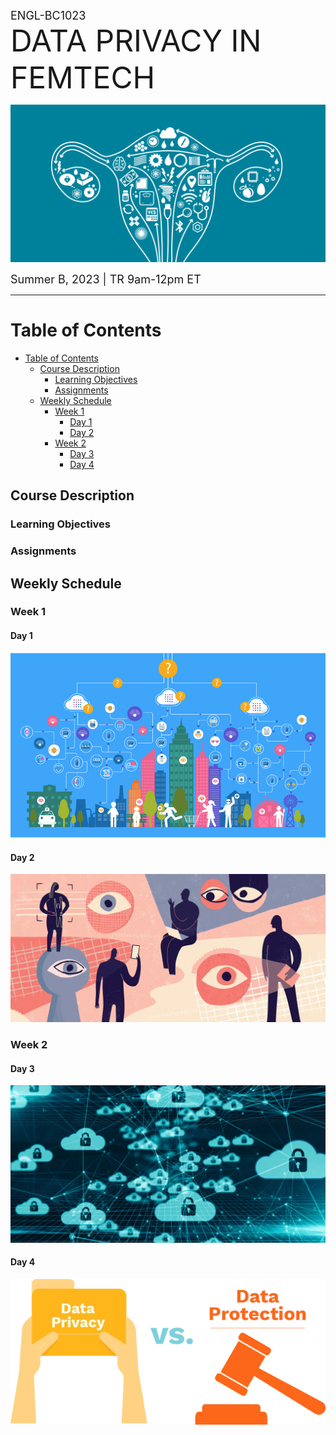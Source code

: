 <font size= "4">ENGL-BC1023</font><br>
<font size= "7">DATA PRIVACY IN FEMTECH</font><br>

![femtech](images/femtech.png)<br>

<font size= "4">Summer B, 2023 | TR 9am-12pm ET</font><br>

---

# Table of Contents
- [Table of Contents](#table-of-contents)
  - [Course Description ](#course-description-)
    - [Learning Objectives ](#learning-objectives-)
    - [Assignments ](#assignments-)
  - [Weekly Schedule ](#weekly-schedule-)
    - [Week 1 ](#week-1-)
      - [Day 1 ](#day-1-)
      - [Day 2 ](#day-2-)
    - [Week 2 ](#week-2-)
      - [Day 3 ](#day-3-)
      - [Day 4 ](#day-4-)


## Course Description <a name="welcome"></a><br>

### Learning Objectives <a name="objectives"></a><br>

### Assignments <a name="assignments"></a><br>

## Weekly Schedule <a name="schedule"></a><br>

### Week 1 <a name="week1"></a><br>

#### Day 1 <a name="w1d1"></a><br>

![big-data](images/big_data.png)<br>

#### Day 2 <a name="w1d2"></a><br>

![data-privacy](images/data_privacy.png)<br>

### Week 2 <a name="week2"></a><br>

#### Day 3 <a name="w2d3"></a><br>

![data-security](images/data_security.png)<br>

#### Day 4 <a name="w2d4"></a><br>

![data-protection](./images/office1_graphic.png)<br>
